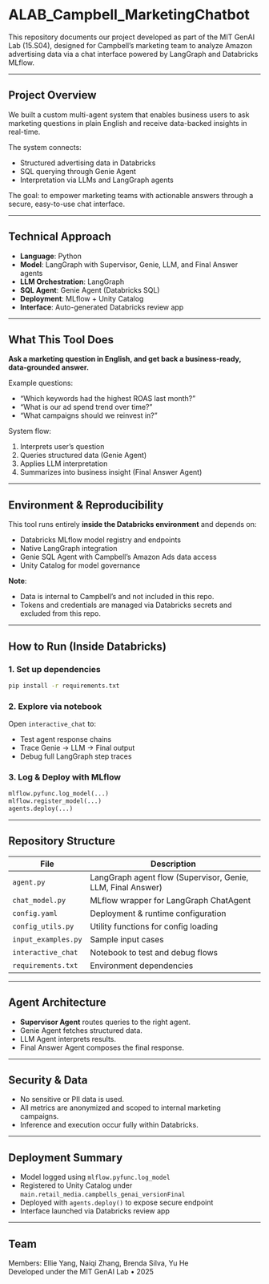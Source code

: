 # ALAB_Campbell_MarketingChatbot

This repository documents our project developed as part of the MIT GenAI Lab (15.S04), designed for Campbell’s marketing team to analyze Amazon advertising data via a chat interface powered by LangGraph and Databricks MLflow.

---

## Project Overview

We built a custom multi-agent system that enables business users to ask marketing questions in plain English and receive data-backed insights in real-time.

The system connects:
- Structured advertising data in Databricks
- SQL querying through Genie Agent
- Interpretation via LLMs and LangGraph agents

The goal: to empower marketing teams with actionable answers through a secure, easy-to-use chat interface.

---

## Technical Approach

- **Language**: Python  
- **Model**: LangGraph with Supervisor, Genie, LLM, and Final Answer agents  
- **LLM Orchestration**: LangGraph  
- **SQL Agent**: Genie Agent (Databricks SQL)  
- **Deployment**: MLflow + Unity Catalog  
- **Interface**: Auto-generated Databricks review app

---

## What This Tool Does

**Ask a marketing question in English, and get back a business-ready, data-grounded answer.**

Example questions:
- “Which keywords had the highest ROAS last month?”
- “What is our ad spend trend over time?”
- “What campaigns should we reinvest in?”

System flow:
1. Interprets user’s question
2. Queries structured data (Genie Agent)
3. Applies LLM interpretation
4. Summarizes into business insight (Final Answer Agent)

---

## Environment & Reproducibility

This tool runs entirely **inside the Databricks environment** and depends on:
- Databricks MLflow model registry and endpoints
- Native LangGraph integration
- Genie SQL Agent with Campbell’s Amazon Ads data access
- Unity Catalog for model governance

**Note**:
- Data is internal to Campbell’s and not included in this repo.
- Tokens and credentials are managed via Databricks secrets and excluded from this repo.

---

## How to Run (Inside Databricks)

### 1. Set up dependencies
```bash
pip install -r requirements.txt
```

### 2. Explore via notebook
Open `interactive_chat` to:
- Test agent response chains
- Trace Genie → LLM → Final output
- Debug full LangGraph step traces

### 3. Log & Deploy with MLflow
```python
mlflow.pyfunc.log_model(...)
mlflow.register_model(...)
agents.deploy(...)
```

---

## Repository Structure

| File | Description |
|------|-------------|
| `agent.py`           | LangGraph agent flow (Supervisor, Genie, LLM, Final Answer) |
| `chat_model.py`      | MLflow wrapper for LangGraph ChatAgent |
| `config.yaml`        | Deployment & runtime configuration |
| `config_utils.py`    | Utility functions for config loading |
| `input_examples.py`  | Sample input cases |
| `interactive_chat`   | Notebook to test and debug flows |
| `requirements.txt`   | Environment dependencies |

---

## Agent Architecture

- **Supervisor Agent** routes queries to the right agent.
- Genie Agent fetches structured data.
- LLM Agent interprets results.
- Final Answer Agent composes the final response.

---

## Security & Data

- No sensitive or PII data is used.
- All metrics are anonymized and scoped to internal marketing campaigns.
- Inference and execution occur fully within Databricks.

---

## Deployment Summary

- Model logged using `mlflow.pyfunc.log_model`
- Registered to Unity Catalog under `main.retail_media.campbells_genai_versionFinal`
- Deployed with `agents.deploy()` to expose secure endpoint
- Interface launched via Databricks review app

---

## Team

Members: Ellie Yang, Naiqi Zhang, Brenda Silva, Yu He  
Developed under the MIT GenAI Lab • 2025
